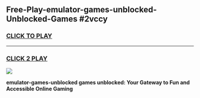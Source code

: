 
## Free-Play-emulator-games-unblocked-Unblocked-Games #2vccy
<h3>
<a href="https://news.freeplayer.one?title=emulator-games-unblocked&ref=8M">CLICK TO PLAY</a></h3>
<hr>

<h3>
<a href="https://news.freeplayer.one?title=emulator-games-unblocked&ref=8M">CLICK 2 PLAY</a>
  
</h3>

<a href="https://news.freeplayer.one?title=emulator-games-unblocked&ref=8M"><img src="https://clearcache.store/games.png"></a>


**emulator-games-unblocked games unblocked: Your Gateway to Fun and Accessible Online Gaming**
